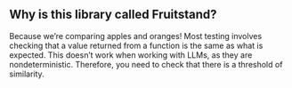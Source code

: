 ## Why is this library called Fruitstand?

Because we’re comparing apples and oranges! Most testing involves checking that a value returned from a function is the same as what is expected. This doesn’t work when working with LLMs, as they are nondeterministic. Therefore, you need to check that there is a threshold of similarity.

